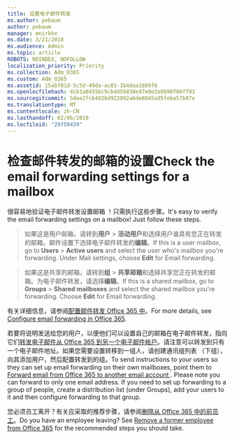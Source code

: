 ```yaml
---
title: 设置电子邮件转发
ms.author: pebaum
author: pebaum
manager: mnirkhe
ms.date: 3/21/2018
ms.audience: Admin
ms.topic: article
ROBOTS: NOINDEX, NOFOLLOW
localization_priority: Priority
ms.collection: Adm_O365
ms.custom: Adm_O365
ms.assetid: 15abf81d-5c5d-49da-ac81-1b4daa1809f6
ms.openlocfilehash: 4cb1a0455bc9cbdd5b838e97e0e2e8b90f06ff93
ms.sourcegitcommit: 5dee2fcb492bd922092a6de8045a95febe57b97e
ms.translationtype: MT
ms.contentlocale: zh-CN
ms.lasthandoff: 02/06/2019
ms.locfileid: "29759439"
---
```

# <a name="check-the-email-forwarding-settings-for-a-mailbox"></a><span data-ttu-id="531f4-102">检查邮件转发的邮箱的设置</span><span class="sxs-lookup"><span data-stu-id="531f4-102">Check the email forwarding settings for a mailbox</span></span>

<span data-ttu-id="531f4-p101">很容易地验证电子邮件转发设置邮箱 ！只需执行这些步骤。</span><span class="sxs-lookup"><span data-stu-id="531f4-p101">It's easy to verify the email forwarding settings on a mailbox! Just follow these steps.</span></span>
  
> <span data-ttu-id="531f4-p102">如果这是用户邮箱，请转到**用户** \> **活动用户**和选择用户谁具有您正在转发的邮箱。邮件设置下选择电子邮件转发的**编辑**。</span><span class="sxs-lookup"><span data-stu-id="531f4-p102">If this is a user mailbox, go to **Users** \> **Active users** and select the user who's mailbox you're forwarding. Under Mail settings, choose **Edit** for Email forwarding.</span></span> 
    
> <span data-ttu-id="531f4-p103">如果这是共享的邮箱，请转到**组** \> **共享邮箱**和选择共享您正在转发的邮箱。为电子邮件转发，请选择**编辑**。</span><span class="sxs-lookup"><span data-stu-id="531f4-p103">If this is a shared mailbox, go to **Groups** \> **Shared mailboxes** and select the shared mailbox you're forwarding. Choose **Edit** for Email forwarding.</span></span> 
    
<span data-ttu-id="531f4-109">有关详细信息，请参阅[配置邮件转发 Office 365 中](https://support.office.com/article/Configure-email-forwarding-in-Office-365-ab5eb117-0f22-4fa7-a662-3a6bdb0add74)。</span><span class="sxs-lookup"><span data-stu-id="531f4-109">For more details, see [Configure email forwarding in Office 365](https://support.office.com/article/Configure-email-forwarding-in-Office-365-ab5eb117-0f22-4fa7-a662-3a6bdb0add74).</span></span> 
  
<span data-ttu-id="531f4-p104">若要将说明发送给您的用户，以便他们可以设置自己的邮箱在电子邮件转发，指向它们[转发电子邮件从 Office 365 到另一个电子邮件帐户](https://support.office.com/article/Forward-email-from-Office-365-to-another-email-account-1ed4ee1e-74f8-4f53-a174-86b748ff6a0e)。请注意可以转发到只有一个电子邮件地址。如果您需要设置转移到一组人，请创建通讯组列表 （下组），向其添加用户，然后配置转发到的组。</span><span class="sxs-lookup"><span data-stu-id="531f4-p104">To send instructions to your users so they can set up email forwarding on their own mailboxes, point them to [Forward email from Office 365 to another email account ](https://support.office.com/article/Forward-email-from-Office-365-to-another-email-account-1ed4ee1e-74f8-4f53-a174-86b748ff6a0e). Please note you can forward to only one email address. If you need to set up forwarding to a group of people, create a distribution list (under Groups), add your users to it and then configure forwarding to that group.</span></span>
  
<span data-ttu-id="531f4-p105">您必须员工离开？有关应采取的推荐步骤，请参阅[删除从 Office 365 中的前员工](https://support.office.com/article/Remove-a-former-employee-from-Office-365-44d96212-4d90-4027-9aa9-a95eddb367d1.aspx)。</span><span class="sxs-lookup"><span data-stu-id="531f4-p105">Do you have an employee leaving? See [Remove a former employee from Office 365](https://support.office.com/article/Remove-a-former-employee-from-Office-365-44d96212-4d90-4027-9aa9-a95eddb367d1.aspx) for the recommended steps you should take.</span></span> 
  

